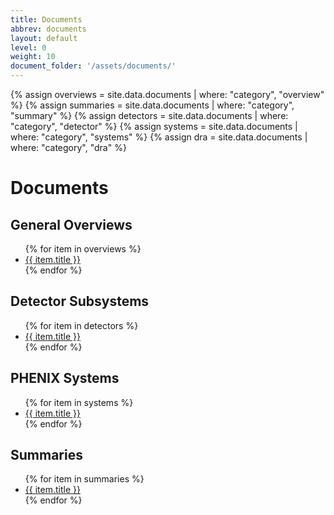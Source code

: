 ```yaml
---
title: Documents
abbrev: documents
layout: default
level: 0
weight: 10
document_folder: '/assets/documents/'
---
```


{% assign overviews = site.data.documents | where: "category", "overview" %}
{% assign summaries = site.data.documents | where: "category", "summary" %}
{% assign detectors = site.data.documents | where: "category", "detector" %}
{% assign systems   = site.data.documents | where: "category", "systems" %}
{% assign dra       = site.data.documents | where: "category", "dra" %}

# Documents

## General Overviews
<ul>
{% for item in overviews %}
<li><a href="{{ page.document_folder | append: item.name | relative_url }}" target="_blank">{{ item.title }}</a></li>
{% endfor %}
</ul>

## Detector Subsystems
<ul>
{% for item in detectors %}
<li><a href="{{ page.document_folder | append: item.name | relative_url }}" target="_blank">{{ item.title }}</a></li>
{% endfor %}
</ul>

## PHENIX Systems
<ul>
{% for item in systems %}
<li><a href="{{ page.document_folder | append: item.name | relative_url }}" target="_blank">{{ item.title }}</a></li>
{% endfor %}
</ul>

## Summaries
<ul>
{% for item in summaries %}
<li><a href="{{ page.document_folder | append: item.name | relative_url }}" target="_blank">{{ item.title }}</a></li>
{% endfor %}
</ul>
